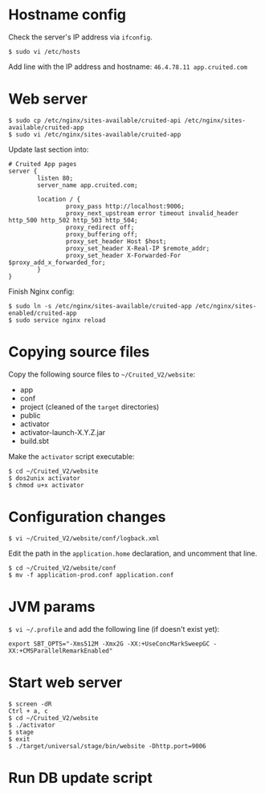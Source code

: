 # Hostname config

Check the server's IP address via `ifconfig`.

`$ sudo vi /etc/hosts`

Add line with the IP address and hostname: `46.4.78.11 app.cruited.com`


# Web server

    $ sudo cp /etc/nginx/sites-available/cruited-api /etc/nginx/sites-available/cruited-app
    $ sudo vi /etc/nginx/sites-available/cruited-app

Update last section into:

    # Cruited App pages
    server {
            listen 80;
            server_name app.cruited.com;

            location / {
                    proxy_pass http://localhost:9006;
                    proxy_next_upstream error timeout invalid_header http_500 http_502 http_503 http_504;
                    proxy_redirect off;
                    proxy_buffering off;
                    proxy_set_header Host $host;
                    proxy_set_header X-Real-IP $remote_addr;
                    proxy_set_header X-Forwarded-For $proxy_add_x_forwarded_for;
            }
    }

Finish Nginx config:

	$ sudo ln -s /etc/nginx/sites-available/cruited-app /etc/nginx/sites-enabled/cruited-app
	$ sudo service nginx reload


# Copying source files

Copy the following source files to `~/Cruited_V2/website`:

- app
- conf
- project (cleaned of the `target` directories)
- public
- activator
- activator-launch-X.Y.Z.jar
- build.sbt

Make the `activator` script executable:

    $ cd ~/Cruited_V2/website
    $ dos2unix activator
    $ chmod u+x activator


# Configuration changes

    $ vi ~/Cruited_V2/website/conf/logback.xml

Edit the path in the `application.home` declaration, and uncomment that line.

    $ cd ~/Cruited_V2/website/conf
    $ mv -f application-prod.conf application.conf


# JVM params

`$ vi ~/.profile` and add the following line (if doesn't exist yet):

    export SBT_OPTS="-Xms512M -Xmx2G -XX:+UseConcMarkSweepGC -XX:+CMSParallelRemarkEnabled"

    
# Start web server

    $ screen -dR
    Ctrl + a, c
    $ cd ~/Cruited_V2/website
    $ ./activator
    $ stage
    $ exit
    $ ./target/universal/stage/bin/website -Dhttp.port=9006

# Run DB update script